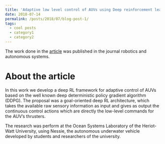 ```yaml
---
title: 'Adaptive low level control of AUVs using Deep reinforcement learning'  
date: 2018-07-14
permalink: /posts/2018/07/blog-post-1/
tags:
  - cool posts
  - category1
  - category2
---
```



The work done in the [article](https://www.sciencedirect.com/science/article/pii/S0921889018301519) was published in the journal robotics and autonomous systems. 

# About the article


<div data-badge-popover="right" data-badge-type="medium-donut" data-altmetric-id="45011323"  data-hide-no-mentions="true" class="altmetric-embed"></div>

<script type='text/javascript' src='https://d1bxh8uas1mnw7.cloudfront.net/assets/embed.js'></script>

In this work we develop a deep RL framework for adaptive control of AUVs based on the well known deep deterministic policy gradient algorithm (DDPG). The proposal was a goal-oriented deep RL architecture, which takes the available raw sensory information as input and gives as output the continuous control actions which are directly the low-level commands for the AUV’s thrusters.

The research was perform at the Ocean Systems Laboratory of the Heriot-Watt University, using Nessie, the autonomous underwater vehicle developed by students and researchers of the university. 

